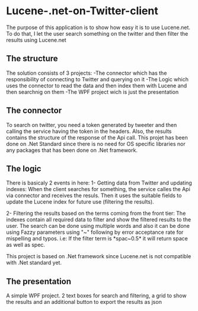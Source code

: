 # Lucene-.net-on-Twitter-client
The purpose of this application is to show how easy it is to use Lucene.net. To do that, I let the user search something on the twitter and then filter the results using Lucene.net


The structure
--
The solution consists of 3 projects:
-The connector which has the responsibility of connecting to Twitter and querying on it
-The Logic which uses the connector to read the data and then index them with Lucene and then searchnig on them
-The WPF project wich is just the presentation

The connector
--
To search on twitter, you need a token generated by tweeter and then calling the service having the token in the headers. Also, the results contains the structure of the response of the Api call.
This projet has been done on .Net Standard since there is no need for OS specific libraries nor any packages that has been done on .Net framework.

The logic
--
There is basicaly 2 events in here:
1- Getting data from Twitter and updating indexes:
When the client searches for something, the service calles the Api via connector and receives the resuls. Then it uses the suitable fields to update the Lucene index for future use (filtering the results).

2- Filtering the results based on the terms coming from the front tier:
The indexes contain all required data to filter and show the filtered results to the user. The search can be done using multiple words and also it can be done using Fazzy parameters using "~" following by error acceptance rate for mispelling and typos.
i.e: If the filter term is *spac~0.5* it will return space as well as spec.

This project is based on .Net framework since Lucene.net is not compatible with .Net standard yet. 


The presentation
--
A simple WPF project. 2 text boxes for search and filtering, a grid to show the results and an additional button to export the results as json 
